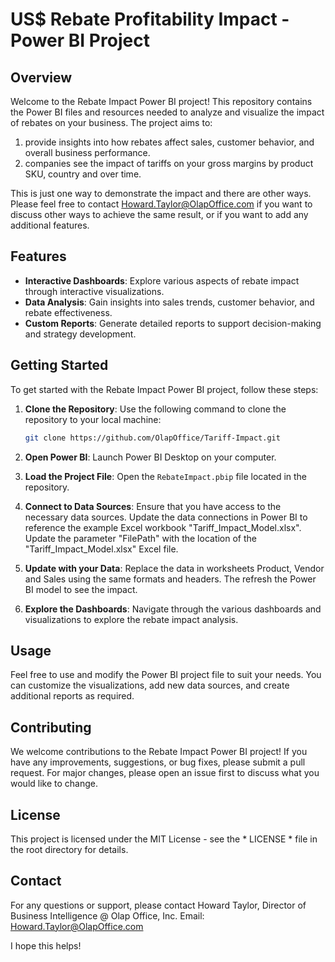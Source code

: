 # US$ Rebate Profitability Impact - Power BI Project

## Overview
Welcome to the Rebate Impact Power BI project! This repository contains the Power BI files and resources needed to analyze and visualize the impact of rebates on your business. The project aims to: 

1. provide insights into how rebates affect sales, customer behavior, and overall business performance. 
2. companies see the impact of tariffs on your gross margins by product SKU, country and over time. 

This is just one way to demonstrate the impact and there are other ways. 
Please feel free to contact Howard.Taylor@OlapOffice.com if you want to discuss other ways to achieve the same result, or if you want to add any additional features.

## Features
- **Interactive Dashboards**: Explore various aspects of rebate impact through interactive visualizations.
- **Data Analysis**: Gain insights into sales trends, customer behavior, and rebate effectiveness.
- **Custom Reports**: Generate detailed reports to support decision-making and strategy development.

## Getting Started
To get started with the Rebate Impact Power BI project, follow these steps:

1. **Clone the Repository**: Use the following command to clone the repository to your local machine:
   ```bash
   git clone https://github.com/OlapOffice/Tariff-Impact.git
   ```

2. **Open Power BI**: Launch Power BI Desktop on your computer.

3. **Load the Project File**: Open the `RebateImpact.pbip` file located in the repository.

4. **Connect to Data Sources**: Ensure that you have access to the necessary data sources. Update the data connections in Power BI to reference the example Excel workbook "Tariff_Impact_Model.xlsx". Update the parameter "FilePath" with the location of the "Tariff_Impact_Model.xlsx" Excel file.

5. **Update with your Data**: Replace the data in worksheets Product, Vendor and Sales using the same formats and headers. The refresh the Power BI model to see the impact.

6. **Explore the Dashboards**: Navigate through the various dashboards and visualizations to explore the rebate impact analysis.

## Usage
Feel free to use and modify the Power BI project file to suit your needs. You can customize the visualizations, add new data sources, and create additional reports as required.

## Contributing
We welcome contributions to the Rebate Impact Power BI project! If you have any improvements, suggestions, or bug fixes, please submit a pull request. For major changes, please open an issue first to discuss what you would like to change.

## License
This project is licensed under the MIT License - see the * LICENSE * file in the root directory for details.

## Contact
For any questions or support, please contact Howard Taylor, Director of Business Intelligence @ Olap Office, Inc. Email: Howard.Taylor@OlapOffice.com

I hope this helps! 